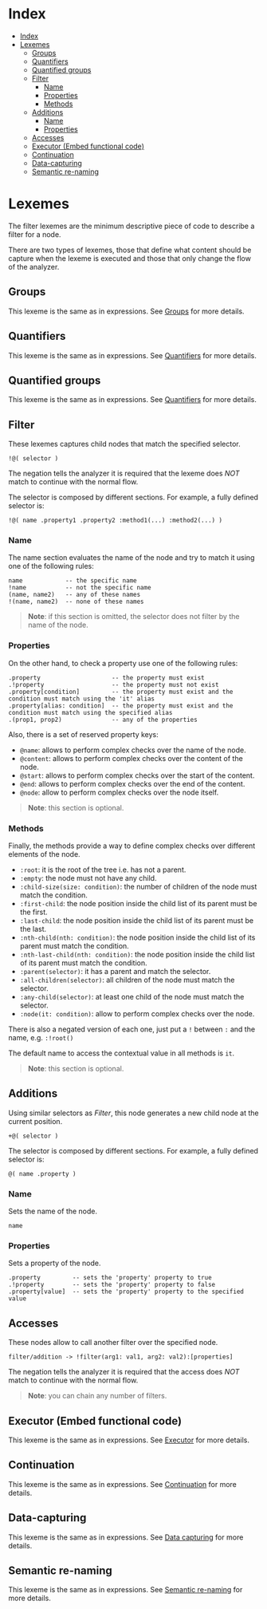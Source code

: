 
# Index

- [Index](#Index)
- [Lexemes](#Lexemes)
  - [Groups](#Groups)
  - [Quantifiers](#Quantifiers)
  - [Quantified groups](#Quantified-groups)
  - [Filter](#Filter)
    - [Name](#Name)
    - [Properties](#Properties)
    - [Methods](#Methods)
  - [Additions](#Additions)
    - [Name](#Name-1)
    - [Properties](#Properties-1)
  - [Accesses](#Accesses)
  - [Executor (Embed functional code)](#Executor-Embed-functional-code)
  - [Continuation](#Continuation)
  - [Data-capturing](#Data-capturing)
  - [Semantic re-naming](#Semantic-re-naming)

# Lexemes

The filter lexemes are the minimum descriptive piece of code to describe a filter for a node.

There are two types of lexemes, those that define what content should be capture when the lexeme is executed and those that only change the flow of the analyzer.

## Groups

This lexeme is the same as in expressions. See [Groups](../expressions/lexemes.md#Groups) for more details.

## Quantifiers

This lexeme is the same as in expressions. See [Quantifiers](../expressions/lexemes.md#Quantifiers) for more details.

## Quantified groups

This lexeme is the same as in expressions. See [Quantifiers](../expressions/lexemes.md#Quantified-groups) for more details.

## Filter

These lexemes captures child nodes that match the specified selector.

```lexem
!@( selector )
```

The negation tells the analyzer it is required that the lexeme does _NOT_ match to continue with the normal flow.

The selector is composed by different sections. For example, a fully defined selector is:

```lexem
!@( name .property1 .property2 :method1(...) :method2(...) )
```

### Name

The name section evaluates the name of the node and try to match it using one of the following rules:

```lexem
name            -- the specific name
!name           -- not the specific name
(name, name2)   -- any of these names
!(name, name2)  -- none of these names
```

> **Note**: if this section is omitted, the selector does not filter by the name of the node.

### Properties

On the other hand, to check a property use one of the following rules:

```lexem
.property                    -- the property must exist
.!property                   -- the property must not exist
.property[condition]         -- the property must exist and the condition must match using the 'it' alias
.property[alias: condition]  -- the property must exist and the condition must match using the specified alias
.(prop1, prop2)              -- any of the properties
```

Also, there is a set of reserved property keys:

- `@name`: allows to perform complex checks over the name of the node.
- `@content`: allows to perform complex checks over the content of the node.
- `@start`: allows to perform complex checks over the start of the content.
- `@end`: allows to perform complex checks over the end of the content.
- `@node`: allow to perform complex checks over the node itself.

> **Note**: this section is optional.

### Methods

Finally, the methods provide a way to define complex checks over different elements of the node.

- `:root`: it is the root of the tree i.e. has not a parent.
- `:empty`: the node must not have any child.
- `:child-size(size: condition)`: the number of children of the node must match the condition.
- `:first-child`: the node position inside the child list of its parent must be the first.
- `:last-child`: the node position inside the child list of its parent must be the last.
- `:nth-child(nth: condition)`: the node position inside the child list of its parent must match the condition.
- `:nth-last-child(nth: condition)`: the node position inside the child list of its parent must match the condition.
- `:parent(selector)`:  it has a parent and match the selector.
- `:all-children(selector)`: all children of the node must match the selector.
- `:any-child(selector)`: at least one child of the node must match the selector.
- `:node(it: condition)`: allow to perform complex checks over the node.

There is also a negated version of each one, just put a `!` between `:` and the name, e.g. `:!root()`

The default name to access the contextual value in all methods is `it`.

> **Note**: this section is optional.

## Additions

Using similar selectors as _Filter_, this node generates a new child node at the current position.

```lexem
+@( selector )
```

The selector is composed by different sections. For example, a fully defined selector is:

```lexem
@( name .property )
```

### Name

Sets the name of the node.

```lexem
name
```

### Properties

Sets a property of the node.

```lexem
.property         -- sets the 'property' property to true
.!property        -- sets the 'property' property to false
.property[value]  -- sets the 'property' property to the specified value
```

## Accesses

These nodes allow to call another filter over the specified node.

```lexem
filter/addition -> !filter(arg1: val1, arg2: val2):[properties]
```

The negation tells the analyzer it is required that the access does _NOT_ match to continue with the normal flow.

> **Note**: you can chain any number of filters.

## Executor (Embed functional code)

This lexeme is the same as in expressions. See [Executor](../expressions/lexemes.md#Executor-Embed-functional-code) for more details.

## Continuation

This lexeme is the same as in expressions. See [Continuation](../expressions/lexemes.md#Continuation) for more details.

## Data-capturing

This lexeme is the same as in expressions. See [Data capturing](../expressions/lexemes.md#Data-capturing) for more details.

## Semantic re-naming

This lexeme is the same as in expressions. See [Semantic re-naming](../expressions/lexemes.md#Semantic-re-naming) for more details.
